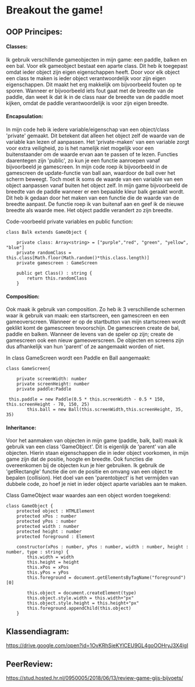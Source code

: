 # Breakout the game!

## OOP Principes:
#### Classes:
Ik gebruik verschillende gameobjecten in mijn game: een paddle, balken en een bal. Voor elk gameobject bestaat een aparte class. Dit heb ik toegepast omdat ieder object zijn eigen eigenschappen heeft. Door voor elk object een class te maken is ieder object verantwoordelijk voor zijn eigen eigenschappen. Dit maakt het erg makkelijk om bijvoorbeeld fouten op te sporen. Wanneer er bijvoorbeeld iets fout gaat met de breedte van de paddle, dan weet ik dat ik in de class naar de breedte van de paddle moet kijken, omdat de paddle verantwoordelijk is voor zijn eigen breedte.

#### Encapsulation:
In mijn code heb ik iedere variable/eigenschap van een object/class 'private' gemaakt. Dit betekent dat alleen het object zelf de waarde van de variable kan lezen of aanpassen. Het 'private-maken' van een variable zorgt voor extra veiligheid, zo is het namelijk niet mogelijk voor een buitenstaander om de waarde ervan aan te passen of te lezen. Functies daarentegen zijn 'public', zo kun je een functie aanroepen vanaf bijvoorbeeld je gamescreen. In mijn code roep ik bijvoorbeeld in de gamescreen de update-functie van ball aan, waardoor de ball over het scherm beweegt. 
Toch moet ik soms de waarde van een variable van een object aanpassen vanaf buiten het object zelf. In mijn game bijvoorbeeld de breedte van de paddle wanneer er een bepaalde kleur balk geraakt wordt. Dit heb ik gedaan door het maken van een functie die de waarde van de breedte aanpast. De functie roep ik van buitenaf aan en geef ik de nieuwe breedte als waarde mee. Het object paddle verandert zo zijn breedte.

Code-voorbeeld private variables en public function:

```
class Balk extends GameObject {

    private class: Array<string> = ["purple","red", "green", "yellow", "blue"]
    private randomClass = this.class[Math.floor(Math.random()*this.class.length)]
    private gamescreen : GameScreen

    public get Class() : string {
        return this.randomClass
    }
```

#### Composition:
Ook maak ik gebruik van composition. Zo heb ik 3 verschillende schermen waar ik gebruik van maak: een startscreen, een gamescreen en een gameoverscreen. Wanneer er op de startbutton van mijn startscreen wordt geklikt komt de gamescreen tevoorschijn. De gamescreen create de bal, paddle en balken. Wanneer de levens van de speler op zijn; create de gamescreen ook een nieuw gameoverscreen. De objecten en screens zijn dus afhankelijk van hun 'parent' of ze aangemaakt worden of niet.

In class GameScreen wordt een Paddle en Ball aangemaakt:
```
class GameScreen{

    private screenWidth: number
    private screenHeight: number
    private paddle:Paddle
```
```
 this.paddle = new Paddle(0.5 * this.screenWidth - 0.5 * 150, this.screenHeight - 70, 150, 25)
        this.ball = new Ball(this.screenWidth,this.screenHeight, 35, 35)
```

#### Inheritance:
Voor het aanmaken van objecten in mijn game (paddle, balk, ball) maak ik gebruik van een class 'GameObject'. Dit is eigenlijk de 'parent' van alle objecten. Hierin staan eigenschappen die in ieder object voorkomen, in mijn game zijn dat de positie, hoogte en breedte. Ook functies die overeenkomen bij de objecten kun je hier gebruiken. Ik gebruik de 'getRectangle' functie die om de positie en omvang van een object te bepalen (collision).
Het doel van een 'parentobject' is het vermijden van dubbele code, zo hoef je niet in ieder object aparte variables aan te maken.

Class GameObject waar waardes aan een object worden toegekend:
```
class GameObject {
    protected object : HTMLElement
    protected xPos : number
    protected yPos : number
    protected width : number
    protected height : number
    protected foreground : Element

    constructor(xPos : number, yPos : number, width : number, height : number, type : string) {
        this.width = width
        this.height = height
        this.xPos = xPos
        this.yPos = yPos
        this.foreground = document.getElementsByTagName("foreground")[0]

        this.object = document.createElement(type)
        this.object.style.width = this.width+"px"
        this.object.style.height = this.height+"px"
        this.foreground.appendChild(this.object)
    }
```

## Klassendiagram:
https://drive.google.com/open?id=1OvKRhSjeKYlCEU9GL4goOOHryJ3X4lgI

## PeerReview:
https://stud.hosted.hr.nl/0950005/2018/06/13/review-game-gijs-bijvoets/
